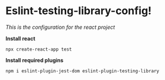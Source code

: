 #  Eslint-testing-library-config!

*This is the configuration for the react project*

**Install react**

    npx create-react-app test

**Install required plugins**

    npm i eslint-plugin-jest-dom eslint-plugin-testing-library

